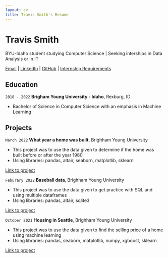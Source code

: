 ```yaml
---
layout: cv
title: Travis Smith's Resume
---
```

# Travis Smith
BYU-Idaho student studying Computer Science | Seeking interships in Data Analysis or in IT

<div id='webaddress'>
<a href='smi16037@byui.edu'>Email</a>
| <a href='https://www.linkedin.com/in/travis-jon-smith/'>LinkedIn</a>
| <a href='https://github.com/travis7smith'>GitHub</a>
| <a href='https://www.byui.edu/career/students/internships/requirements'>Internship Requirements</a>
</div>

## Education

`2018 - 2022`
__Brigham Young University - Idaho__, Rexburg, ID
- Bachelor of Science in Computer Science with an emphasis in Machine Learning

## Projects

`March 2022`
__What year a home was built__, Brighham Young University
- This project was to use the data given to determine if the home was built before or after the year 1980
- Using libraries: pandas, altair, seaborn, matplotlib, sklearn

[Link to project]('https://github.com/travis7smith/data_science_projects/blob/main/homes_yr_built.html')

`Feburary 2022`
__Baseball data__, Brighham Young University
- This project was to use the data given to get practice with SQL and using multiple dataframes
- Using libraries: pandas, altair, sqlite3

[Link to project]('https://github.com/travis7smith/data_science_projects/blob/main/SQL.html')

`October 2021`
__Housing in Seattle__, Brighham Young University
- This project was to use the data given to find the selling price of a home using machine learning
- Using libraries: pandas, seaborn, matplotlib, numpy, xgboost, sklearn

[Link to project]('https://github.com/travis7smith/data_science_projects/blob/main/house_seattle.html')

<!--
<details>
  <summary>Click to expand!</summary>
  
  [Link to project]('https://github.com/travis7smith/data_science_projects/blob/main/homes_yr_built.html')
  
  ![image]('https://github.com/travis7smith/data_science_projects/blob/main/project4.png')

</details>
-->